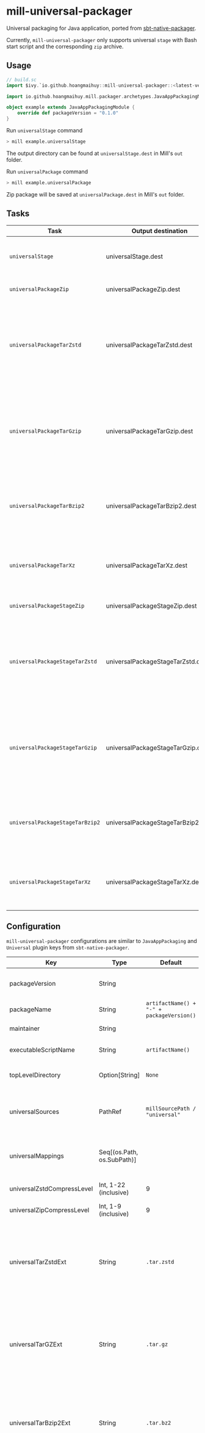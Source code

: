 # mill-universal-packager

Universal packaging for Java application, ported from [sbt-native-packager](https://github.com/sbt/sbt-native-packager).

Currently, `mill-universal-packager` only supports universal `stage` with Bash start script and the corresponding `zip` archive.

## Usage

```scala
// build.sc
import $ivy.`io.github.hoangmaihuy::mill-universal-packager::<latest-version>`

import io.github.hoangmaihuy.mill.packager.archetypes.JavaAppPackagingModule

object example extends JavaAppPackagingModule {
	override def packageVersion = "0.1.0"
}
```

Run `universalStage` command

```bash
> mill example.universalStage
```

The output directory can be found at `universalStage.dest` in Mill's `out` folder.

Run `universalPackage` command

```bash
> mill example.universalPackage
```

Zip package will be saved at `universalPackage.dest` in Mill's `out` folder.

## Tasks

| Task | Output destination | Description |
|------|-------------|--------------------------|
| `universalStage` | universalStage.dest | For making unarchived universal package. This is usefull for checking the contents before the final packaging and publishing. |
| `universalPackageZip` | universalPackageZip.dest | For making zip compressed universal package without `universalStage`. |
| `universalPackageTarZstd` | universalPackageTarZstd.dest | For making zstd compressed tarball universal package without `universalStage`. The zstd compression level can be configured by `universalZstdCompressLevel`. And the tarball file name extension can be configured by `universalTarZstdExt` with default value `.tar.zstd`.  |
| `universalPackageTarGzip` | universalPackageTarGzip.dest | For making gzip compressed tarball universal package, without `universalStage`. The gzip compression level can be configured by `universalGzipCompressLevel`. And the tarball file name extension can be configured by `universalTarGzipExt` with default value `.tar.gz`.  |
| `universalPackageTarBzip2` | universalPackageTarBzip2.dest | For making bzip2 compressed tarball universal package, without `universalStage`. The tarball file name extension can be configured by `universalTarBzip2Ext` with default value `.tar.bz2`.  |
| `universalPackageTarXz` | universalPackageTarXz.dest | For making xz compressed tarball universal package, without `universalStage`. The tarball file name extension can be configured by `universalTarXzExt` with default value `.tar.Xz`.  |
| `universalPackageStageZip` | universalPackageStageZip.dest | For making zip compressed universal package from the `universalStage`. |
| `universalPackageStageTarZstd` | universalPackageStageTarZstd.dest | For making zstd compressed tarball universal package from the `universalStage`. The zstd compression level can be configured by `universalZstdCompressLevel`. And the tarball file name extension can be configured by `universalTarZstdExt` with default value `.tar.zstd`.  |
| `universalPackageStageTarGzip` | universalPackageStageTarGzip.dest | For making gzip compressed tarball universal package from the `universalStage`. The gzip compression level can be configured by `universalGzipCompressLevel`. And the tarball file name extension can be configured by `universalTarGzipExt` with default value `.tar.gz`.  |
| `universalPackageStageTarBzip2` | universalPackageStageTarBzip2.dest | For making bzip2 compressed tarball universal package from the `universalStage`. The tarball file name extension can be configured by `universalTarBzip2Ext` with default value `.tar.bz2`.  |
| `universalPackageStageTarXz` | universalPackageStageTarXz.dest | For making xz compressed tarball universal package from the `universalStage`. The tarball file name extension can be configured by `universalTarXzExt` with default value `.tar.xz`.  |

## Configuration

`mill-universal-packager` configurations are similar to `JavaAppPackaging` and `Universal` plugin keys
from `sbt-native-packager`.

| Key                             | Type                       | Default                                   | Description                                                            |
|----------------------           |----------------------------|-------------------------------------------|------------------------------------------------------------------------|
| packageVersion                  | String                     |                                           | Package version to use in `packageName`                                |
| packageName                     | String                     | `artifactName() + "-" + packageVersion()` | Package file name                                                      |
| maintainer                      | String                     |                                           | Maintainer name
| executableScriptName            | String                     | `artifactName()`                          | Executable script file name                                            |
| topLevelDirectory               | Option[String]             | `None`                                    | Top level directory in archive file                                    |
| universalSources                | PathRef                    | `millSourcePath / "universal"`            | Files to be included in archive, for example `.conf`, `.ini` files,... |
| universalMappings               | Seq[(os.Path, os.SubPath)] |                                           | A list of mappings from original path to archive path                  |
| universalZstdCompressLevel      | Int, 1-22 (inclusive)      | 9                                         | Compression level for zstd tarball                                 |
| universalZipCompressLevel       | Int, 1-9 (inclusive)       | 9                                         | Compression level for gzip                                         |
| universalTarZstdExt             | String                     | `.tar.zstd`                               | The Zstd compressed tarbal file extension, can be `.tar.zstd`, .`tar.zst` or `.tzst` or any other else as you specified. |
| universalTarGZExt               | String                     | `.tar.gz`                                 | The Gzip compressed tarbal file extension, can be `.tar.gz` or `.tgz` or any other else as you specified.                |
| universalTarBzip2Ext            | String                     | `.tar.bz2`                                | The Bzip2 compressed tarbal file extension, can be `.tar.bz2` or `.tbz` or any other else as you specified.              |
| universalTarXZExt               | String                     | `.tar.xz`                                 | The XZ compressed tarbal file extension, can be `.tar.xz` or `.txz` or any other else as you specified.                  |

## More information

This plugin was ported from ported from [sbt-native-packager](https://github.com/sbt/sbt-native-packager). Core functions were copied from `sbt-native-packager` with some modifications to work with Mill.

## Licenses

This software is released under the Apache License 2.0. More information in the file LICENSE distributed with this project.
